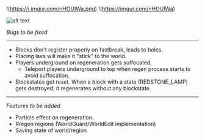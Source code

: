 !(https://i.imgur.com/nHOUlWa.png)
!(https://imgur.com/nHOUlWa)

![alt text]([https://imgur.com/nHOUlWa](https://i.imgur.com/nHOUlWa.png))

*Bugs to be fixed*
***

 - Blocks don't register properly on fastbreak, leads to holes.
 - Placing lava will make it "stick" to the world.
 - Players underground on regeneration gets suffocated,
    - Teleport players underground to top when regen process starts to avoid suffocation.
 - Blockstates get reset. When a block with a state (REDSTONE_LAMP) gets destroyed, it regenerates without any blockstate.

***
*Features to be added*

 - Particle effect on regeneration.
 - Rregen regions (WorldGuard/WorldEdit implementation)
 - Saving state of world/region
